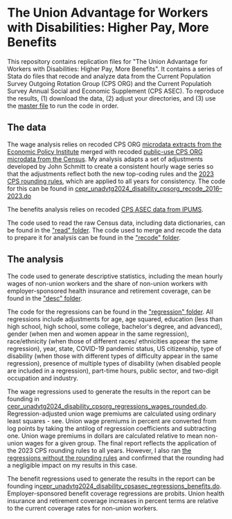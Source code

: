 # The Union Advantage for Workers with Disabilities: Higher Pay, More Benefits
This repository contains replication files for "The Union Advantage for Workers with Disabilities: Higher Pay, More Benefits". It contains a series of Stata do files that recode and analyze data from the Current Population Survey Outgoing Rotation Group (CPS ORG) and the Current Populatioh Survey Annual Social and Economic Supplement (CPS ASEC). To reproduce the results, (1) download the data, (2) adjust your directories, and (3) use the [master file](/cepr_unadvtg2024_disability_master.do) to run the code in order.

## The data
The wage analysis relies on recoded CPS ORG [microdata extracts from the Economic Policy Institute](https://microdata.epi.org/) merged with recoded [public-use CPS ORG microdata from the Census](https://www.census.gov/data/datasets/time-series/demo/cps/cps-basic.html). My analysis adapts a set of adjustments developed by John Schmitt to create a consistent hourly wage series so that the adjustments reflect both the new top-coding rules and the [2023 CPS rounding rules](https://www.census.gov/programs-surveys/cps/technical-documentation/user-notes/2023-cps-puf-changes.html), which are applied to all years for consistency. The code for this can be found in [cepr_unadvtg2024_disability_cpsorg_recode_2016–2023.do](recode/cepr_unadvtg2024_disability_cpsorg_recode_2016–2023.do)

The benefits analysis relies on recoded [CPS ASEC data from IPUMS](https://cps.ipums.org/cps). 

The code used to read the raw Census data, including data dictionaries, can be found in the ["read" folder](/read). The code used to merge and recode the data to prepare it for analysis can be found in the ["recode" folder](/recode).

## The analysis
The code used to generate descriptive statistics, including the mean hourly wages of non-union workers and the share of non-union workers with employer-sponsored health insurance and retirement coverage, can be found in the ["desc" folder](/desc).

The code for the regressions can be found in the ["regression" folder](/regression). All regressions include adjustments for age, age squared, education (less than high school, high school, some college, bachelor's degree, and advanced), gender (when men and women appear in the same regression), race/ethnicity (when those of different races/ ethnicities appear the same regression), year, state, COVID-19 pandemic status, US citizenship, type of disability (when those with different types of difficulty appear in the same regression), presence of multiple types of disability (when disabled people are included in a regression), part-time hours, public sector, and two-digit occupation and industry. 

The wage regressions used to generate the results in the report can be founding in [cepr_unadvtg2024_disability_cpsorg_regressions_wages_rounded.do](regression/cepr_unadvtg2024_disability_cpsorg_regressions_wages_rounded.do). Regression-adjusted union wage premiums are calculated using ordinary least squares - see. Union wage premiums in percent are converted from log points by taking the antilog of regression coefficients and subtracting one. Union wage premiums in dollars are calculated relative to mean non-union wages for a given group. The final report reflects the application of the 2023 CPS rounding rules to all years. However, I also ran [the regressions without the rounding rules](regression/cepr_unadvtg2024_disability_cpsorg_regressions_wages_unrounded.do) and confirmed that the rounding had a negligible impact on my results in this case.

The benefit regressions used to generate the results in the report can be founding in[cepr_unadvtg2024_disability_cpsasec_regressions_benefits.do](regression/cepr_unadvtg2024_disability_cpsasec_regressions_benefits.do). Employer-sponsored benefit coverage regressions are probits. Union health insurance and retirement coverage increases in percent terms are relative to the current coverage rates for non-union workers.

